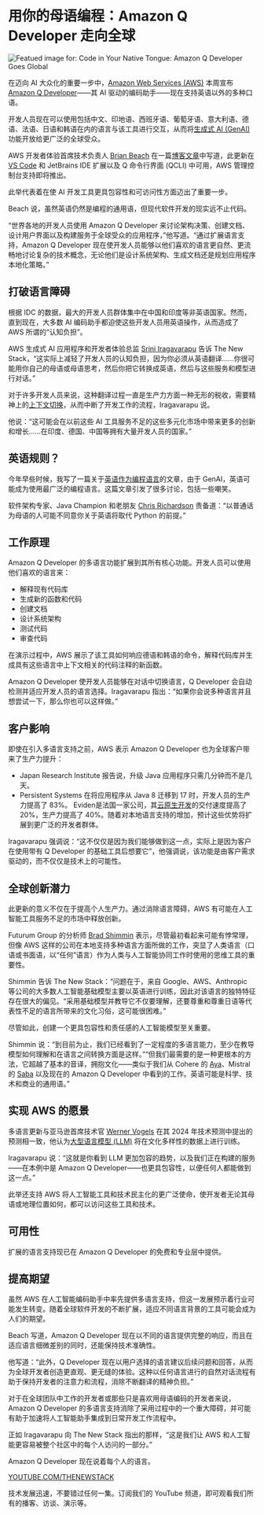 # 用你的母语编程：Amazon Q Developer 走向全球
![Featued image for: Code in Your Native Tongue: Amazon Q Developer Goes Global](https://cdn.thenewstack.io/media/2025/04/25f9104b-ling-app-j4uflkp29ie-unsplash-1-1024x683.jpg)

在迈向 AI 大众化的重要一步中，[Amazon Web Services (AWS)](https://aws.amazon.com/?utm_content=inline+mention) 本周宣布 [Amazon Q Developer](https://thenewstack.io/amazon-q-developer-now-handles-your-entire-code-pipeline/)——其 AI 驱动的编码助手——现在支持英语以外的多种口语。

开发人员现在可以使用包括中文、印地语、西班牙语、葡萄牙语、意大利语、德语、法语、日语和韩语在内的语言与该工具进行交互，从而将[生成式 AI (GenAI)](https://thenewstack.io/generative-ai-in-2023-genai-tools-became-table-stakes/) 功能开放给更广泛的全球受众。

AWS 开发者体验首席技术负责人 [Brian Beach](https://www.linkedin.com/in/brianjbeach/) 在一篇[博客文章](https://aws.amazon.com/blogs/devops/amazon-q-developer-global-capabilities/)中写道，此更新在 [VS Code](https://thenewstack.io/microsoft-makes-github-copilot-free-in-vs-code/) 和 JetBrains IDE 扩展以及 Q 命令行界面 (QCLI) 中可用，AWS 管理控制台支持即将推出。

此举代表着在使 AI 开发工具更具包容性和可访问性方面迈出了重要一步。

Beach 说，虽然英语仍然是编程的通用语，但现代软件开发的现实远不止代码。

“世界各地的开发人员使用 Amazon Q Developer 来讨论架构决策、创建文档、设计用户界面以及构建服务于全球受众的应用程序，”他写道。“通过扩展语言支持，Amazon Q Developer 现在使开发人员能够以他们喜欢的语言更自然、更流畅地讨论复杂的技术概念，无论他们是设计系统架构、生成文档还是规划应用程序本地化策略。”

## 打破语言障碍

根据 IDC 的数据，最大的开发人员群体集中在中国和印度等非英语国家。然而，直到现在，大多数 AI 编码助手都迫使这些开发人员用英语操作，从而造成了 AWS 所谓的“认知负担”。

AWS 生成式 AI 应用程序和开发者体验总监 [Srini Iragavarapu](https://www.linkedin.com/in/isvas/) 告诉 The New Stack，“这实际上减轻了开发人员的认知负担，因为你必须从英语翻译……你很可能用你自己的母语或母语思考，然后你把它转换成英语，然后与这些服务和模型进行对话。”

对于许多开发人员来说，这种翻译过程一直是生产力方面一种无形的税收，需要精神上的[上下文切换](https://thenewstack.io/5-ways-to-reduce-toil-by-automating-incident-response/)，从而中断了开发工作的流程，Iragavarapu 说。

他说：“这可能会在以前这些 AI 工具服务不足的这些多元化市场中带来更多的创新和增长……在印度、德国、中国等拥有大量开发人员的国家。”

## 英语规则？

今年早些时候，我写了一篇关于[英语作为编程语言](https://thenewstack.io/can-english-dethrone-python-as-top-programming-language/)的文章，由于 GenAI，英语可能成为使用最广泛的编程语言。这篇文章引发了很多讨论，包括一些嘲笑。

软件架构专家、Java Champion 和老朋友 [Chris Richardson](https://www.linkedin.com/in/pojos/) 责备道：“以普通话为母语的人可能不同意你关于英语将取代 Python 的前提。”

## 工作原理

Amazon Q Developer 的多语言功能扩展到其所有核心功能。开发人员可以使用他们喜欢的语言来：

- 解释现有代码库
- 生成新的函数和代码
- 创建文档
- 设计系统架构
- 测试代码
- 审查代码

在演示过程中，AWS 展示了该工具如何响应德语和韩语的命令，解释代码库并生成具有这些语言中上下文相关的代码注释的新函数。

Amazon Q Developer 使开发人员能够在对话中切换语言，Q Developer 会自动检测并适应开发人员的语言选择。Iragavarapu 指出：“如果你会说多种语言并且想尝试一下，那么你也可以这样做。”

## 客户影响

即使在引入多语言支持之前，AWS 表示 Amazon Q Developer 也为全球客户带来了生产力提升：

- Japan Research Institute 报告说，升级 Java 应用程序只需几分钟而不是几天。
- Persistent Systems 在将应用程序从 Java 8 迁移到 17 时，开发人员的生产力提高了 83%。
Eviden是法国一家公司，其[云原生开发](https://thenewstack.io/cloud-native/)的交付速度提高了 20%，生产力提高了 40%。随着对本地语言支持的增加，预计这些优势将扩展到更广泛的开发者群体。

Iragavarapu 强调说：“这不仅仅是因为我们能够做到这一点，实际上是因为客户在使用带有 Q Developer 的基础工具后想要它”，他强调说，该功能是由客户需求驱动的，而不仅仅是技术上的可能性。

## 全球创新潜力

此更新的意义不仅在于提高个人生产力。通过消除语言障碍，AWS 有可能在人工智能工具服务不足的市场中释放创新。

Futurum Group 的分析师 [Brad Shimmin](https://www.linkedin.com/in/bradshimmin/) 表示，尽管最初看起来可能有悖常理，但像 AWS 这样的公司在本地支持多种语言方面所做的工作，突显了人类语言（口语或书面语，以“任何”语言）作为人类与人工智能协同工作时使用的思维工具的重要性。

Shimmin 告诉 The New Stack：“问题在于，来自 Google、AWS、Anthropic 等公司的大多数人工智能基础模型主要以英语进行训练，因此对该语言的独特特征存在很大的偏见。“采用基础模型并教导它不仅要理解，还要尊重和尊重日语等代表性不足的语言所带来的文化习俗，这可能很困难。”

尽管如此，创建一个更具包容性和责任感的人工智能模型至关重要。

Shimmin 说：“到目前为止，我们已经看到了一定程度的多语言能力，至少在教导模型如何理解和在语言之间转换方面是这样。”“但我们最需要的是一种更根本的方法，它超越了基本的音译，拥抱文化——类似于我们从 Cohere 的 [Aya](https://cohere.com/research/aya)、Mistral 的 [Saba](https://mistral.ai/news/mistral-saba) 以及现在的 Amazon Q Developer 中看到的工作。英语可能是科学、技术和商业的通用语。”

## 实现 AWS 的愿景

多语言更新与亚马逊首席技术官 [Werner Vogels](https://www.linkedin.com/in/wernervogels/) 在其 2024 年技术预测中提出的预测相一致，他认为[大型语言模型 (LLM)](https://thenewstack.io/llm/) 将在文化多样性的数据上进行训练。

Iragavarapu 说：“这就是你看到 LLM 更加包容的趋势，以及我们正在构建的服务——在本例中是 Amazon Q Developer——也更具包容性，以便任何人都能做到这一点。”

此举还支持 AWS 将人工智能工具和技术民主化的更广泛使命，使开发者无论其母语或地理位置如何，都可以访问这些工具和技术。

## 可用性

扩展的语言支持现已在 Amazon Q Developer 的免费和专业层中提供。

## 提高期望

虽然 AWS 在人工智能编码助手中率先提供多语言支持，但这一发展预示着行业可能发生转变。随着全球软件开发的不断扩展，适应不同语言背景的工具可能会成为人们的期望。

Beach 写道，Amazon Q Developer 现在以不同的语言提供完整的响应，而且在适应语言细微差别的同时，还能保持技术准确性。

他写道：“此外，Q Developer 现在以用户选择的语言建议后续问题和回答，从而为全球开发者创造更直观、更无缝的体验。这种以任何语言进行的自然对话流程有助于保持开发者的注意力和流程，消除不断翻译的精神负担。”

对于在全球团队中工作的开发者或那些只是喜欢用母语编码的开发者来说，Amazon Q Developer 的多语言支持消除了采用过程中的一个重大障碍，并可能有助于加速将人工智能助手集成到日常开发工作流程中。

正如 Iragavarapu 向 The New Stack 指出的那样，“这是我们让 AWS 和人工智能更容易被整个社区中的每个人访问的一部分。”

Amazon Q Developer 现在说着每个人的语言。

[YOUTUBE.COM/THENEWSTACK](https://youtube.com/thenewstack?sub_confirmation=1)

技术发展迅速，不要错过任何一集。订阅我们的 YouTube 频道，即可观看我们所有的播客、访谈、演示等。
